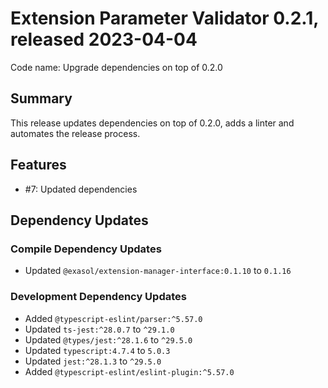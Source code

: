 # Extension Parameter Validator 0.2.1, released 2023-04-04

Code name: Upgrade dependencies on top of 0.2.0

## Summary

This release updates dependencies on top of 0.2.0, adds a linter and automates the release process.

## Features

* #7: Updated dependencies

## Dependency Updates

### Compile Dependency Updates

* Updated `@exasol/extension-manager-interface:0.1.10` to `0.1.16`

### Development Dependency Updates

* Added `@typescript-eslint/parser:^5.57.0`
* Updated `ts-jest:^28.0.7` to `^29.1.0`
* Updated `@types/jest:^28.1.6` to `^29.5.0`
* Updated `typescript:4.7.4` to `5.0.3`
* Updated `jest:^28.1.3` to `^29.5.0`
* Added `@typescript-eslint/eslint-plugin:^5.57.0`
